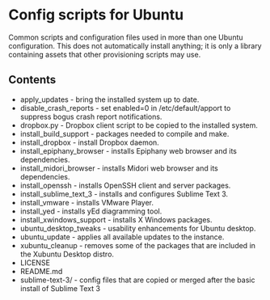 # Config scripts for Ubuntu

Common scripts and configuration files used in more than one Ubuntu configuration. This does not automatically install anything; it is only a library containing assets that other provisioning scripts may use.

## Contents

* apply_updates - bring the installed system up to date.
* disable_crash_reports - set enabled=0 in /etc/default/apport to suppress bogus crash report notifications.
* dropbox.py - Dropbox client script to be copied to the installed system.
* install_build_support - packages needed to compile and make.
* install_dropbox - install Dropbox daemon.
* install_epiphany_browser - installs Epiphany web browser and its dependencies.
* install_midori_browser - installs Midori web browser and its dependencies.
* install_openssh - installs OpenSSH client and server packages.
* install_sublime_text_3 - installs and configures Sublime Text 3.
* install_vmware - installs VMware Player.
* install_yed - installs yEd diagramming tool.
* install_xwindows_support - installs X Windows packages.
* ubuntu_desktop_tweaks - usability enhancements for Ubuntu desktop.
* ubuntu_update - applies all available updates to the instance.
* xubuntu_cleanup - removes some of the packages that are included in the Xubuntu Desktop distro.
* LICENSE
* README.md
* sublime-text-3/ - config files that are copied or merged after the basic install of Sublime Text 3
